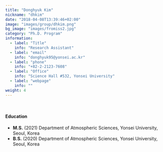 ```yaml
---
title: "Donghyuk Kim"
nickname: "dhkim"
date: "2018-04-08T13:39:46+02:00"
image: "images/group/dhkim.png"
bg_image: "images/fromiss2.jpg"
category: "Ph.D. Program"
information:
  - label: "Title"
    info: "Research Assistant"
  - label: "email"
    info: "donghyuk95@yonsei.ac.kr"
  - label: "phone"
    info: "+82-2-2123-7608"
  - label: "Office"
    info: "Science Hall #532, Yonsei University"
  - label: "webpage"
    info: ""
weight: 4
---
```

​
​
#### Education
+ **M.S.** (2021) Department of Atmospheric Sciences, Yonsei University, Seoul, Korea
+ **B.S.** (2020) Department of Atmospheric Sciences, Yonsei University, Seoul, Korea
